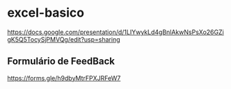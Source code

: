 # excel-basico

https://docs.google.com/presentation/d/1LIYwykLd4gBnlAkwNsPsXo26GZigK5Q5TocySjPMVQg/edit?usp=sharing

## Formulário de FeedBack

https://forms.gle/h9dbyMtrFPXJRFeW7
